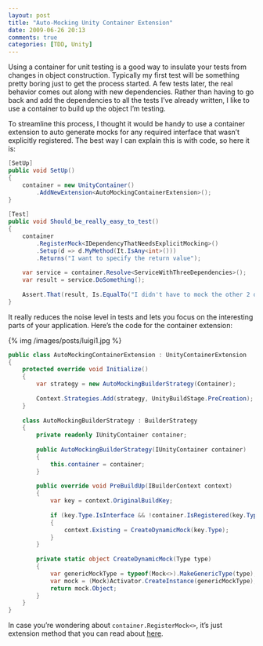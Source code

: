 ```yaml
---
layout: post
title: "Auto-Mocking Unity Container Extension"
date: 2009-06-26 20:13
comments: true
categories: [TDD, Unity]
---
```


Using a container for unit testing is a good way to insulate your tests from changes in object construction. Typically my first test will be something pretty boring just to get the process started. A few tests later, the real behavior comes out along with new dependencies. Rather than having to go back and add the dependencies to all the tests I’ve already written, I like to use a container to build up the object I’m testing.

To streamline this process, I thought it would be handy to use a container extension to auto generate mocks for any required interface that wasn’t explicitly registered. The best way I can explain this is with code, so here it is:

``` c#
[SetUp]
public void SetUp()
{
    container = new UnityContainer()
        .AddNewExtension<AutoMockingContainerExtension>();
}
 
[Test]
public void Should_be_really_easy_to_test()
{
    container
        .RegisterMock<IDependencyThatNeedsExplicitMocking>()
        .Setup(d => d.MyMethod(It.IsAny<int>()))
        .Returns("I want to specify the return value");
 
    var service = container.Resolve<ServiceWithThreeDependencies>();
    var result = service.DoSomething();
 
    Assert.That(result, Is.EqualTo("I didn't have to mock the other 2 dependencies!"));
}
```

It really reduces the noise level in tests and lets you focus on the interesting parts of your application. Here’s the code for the container extension:

{% img /images/posts/luigi1.jpg %}

``` c#
public class AutoMockingContainerExtension : UnityContainerExtension
{
    protected override void Initialize()
    {
        var strategy = new AutoMockingBuilderStrategy(Container);
 
        Context.Strategies.Add(strategy, UnityBuildStage.PreCreation);
    }
 
    class AutoMockingBuilderStrategy : BuilderStrategy
    {
        private readonly IUnityContainer container;
 
        public AutoMockingBuilderStrategy(IUnityContainer container)
        {
            this.container = container;
        }
 
        public override void PreBuildUp(IBuilderContext context)
        {
            var key = context.OriginalBuildKey;
 
            if (key.Type.IsInterface && !container.IsRegistered(key.Type))
            {
                context.Existing = CreateDynamicMock(key.Type);
            }
        }
 
        private static object CreateDynamicMock(Type type)
        {
            var genericMockType = typeof(Mock<>).MakeGenericType(type);
            var mock = (Mock)Activator.CreateInstance(genericMockType);
            return mock.Object;
        }
    }
}
```

In case you’re wondering about `container.RegisterMock<>`, it’s just extension method that you can read about [here](/moq-extension-methods-for-unity/).